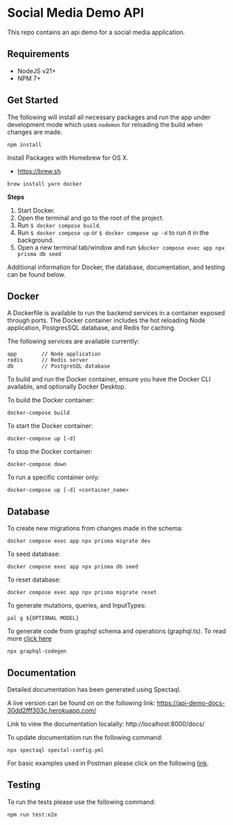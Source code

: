 # Social Media Demo API

This repo contains an api demo for a social media application.

## Requirements

- NodeJS v21+
- NPM 7+

## Get Started

The following will install all necessary packages and run the app under development mode which uses `nodemon` for reloading the build when changes are made.

```
npm install
```

Install Packages with Homebrew for OS X.

- https://brew.sh

```
brew install yarn docker
```

**Steps**

1. Start Docker.
2. Open the terminal and go to the root of the project.
3. Run `$ docker compose build`.
4. Run `$ docker compose up` or `$ docker compose up -d` to run it in the background.
5. Open a new terminal tab/window and run `$docker compose exec app npx prisma db seed`

Additional information for Docker, the database, documentation, and testing can be found below.

## Docker

A Dockerfile is available to run the backend services in a container exposed through ports. The Docker container
includes the hot reloading Node application, PostgresSQL database, and Redis for caching.

The following services are available currently:

```
app        // Node application
redis      // Redis server
db         // PostgreSQL database
```

To build and run the Docker container, ensure you have the Docker CLI available, and optionally Docker Desktop.

To build the Docker container:

```
docker-compose build
```

To start the Docker container:

```
docker-compose up [-d]
```

To stop the Docker container:

```
docker-compose down
```

To run a specific container only:

```
docker-compose up [-d] <container_name>
```

## Database

To create new migrations from changes made in the schema:

```
docker compose exec app npx prisma migrate dev
```

To seed database:

```
docker compose exec app npx prisma db seed
```

To reset database:

```
docker compose exec app npx prisma migrate reset
```

To generate mutations, queries, and InputTypes:

```
pal g ${OPTIONAL MODEL}
```

To generate code from graphql schema and operations (graphql.ts). To read more [click here](https://the-guild.dev/graphql/codegen/docs/advanced/how-does-it-work)

```
npx graphql-codegen
```

## Documentation

Detailed documentation has been generated using Spectaql.

A live version can be found on on the following link: https://api-demo-docs-30dd2fff303c.herokuapp.com/

Link to view the documentation localally: http://localhost:8000/docs/

To update documentation run the following command:

```
npx spectaql spectal-config.yml
```

For basic examples used in Postman please click on the following [link](https://docs.google.com/document/d/1JFnHrq-Stvegreys2igtCHi-FybkalfY/view).

## Testing

To run the tests please use the following command:

```
npm run test:e2e
```
